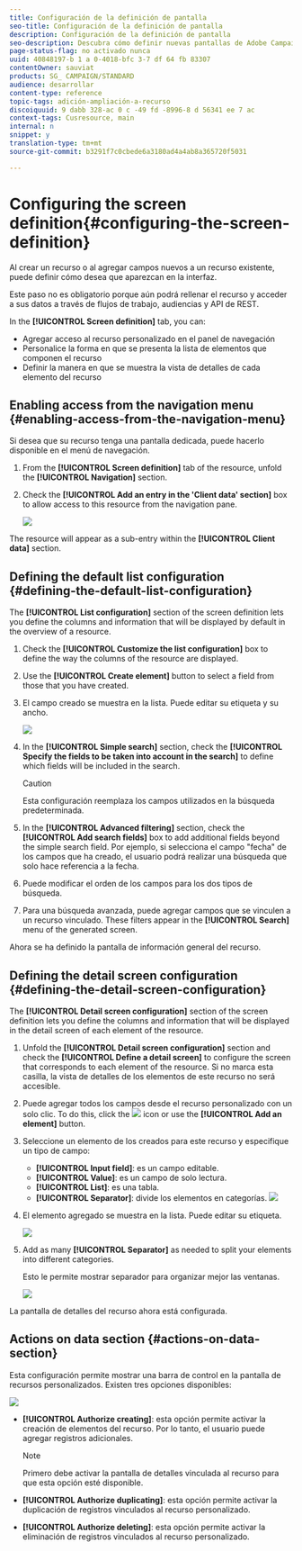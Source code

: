 ```yaml
---
title: Configuración de la definición de pantalla
seo-title: Configuración de la definición de pantalla
description: Configuración de la definición de pantalla
seo-description: Descubra cómo definir nuevas pantallas de Adobe Campaign basándose en la estructura de datos de recursos.
page-status-flag: no activado nunca
uuid: 40848197-b 1 a 0-4018-bfc 3-7 df 64 fb 83307
contentOwner: sauviat
products: SG_ CAMPAIGN/STANDARD
audience: desarrollar
content-type: reference
topic-tags: adición-ampliación-a-recurso
discoiquuid: 9 dabb 328-ac 0 c -49 fd -8996-8 d 56341 ee 7 ac
context-tags: Cusresource, main
internal: n
snippet: y
translation-type: tm+mt
source-git-commit: b3291f7c0cbede6a3180ad4a4ab8a365720f5031

---
```



# Configuring the screen definition{#configuring-the-screen-definition}

Al crear un recurso o al agregar campos nuevos a un recurso existente, puede definir cómo desea que aparezcan en la interfaz.

Este paso no es obligatorio porque aún podrá rellenar el recurso y acceder a sus datos a través de flujos de trabajo, audiencias y API de REST.

In the **[!UICONTROL Screen definition]** tab, you can:

* Agregar acceso al recurso personalizado en el panel de navegación
* Personalice la forma en que se presenta la lista de elementos que componen el recurso
* Definir la manera en que se muestra la vista de detalles de cada elemento del recurso

## Enabling access from the navigation menu {#enabling-access-from-the-navigation-menu}

Si desea que su recurso tenga una pantalla dedicada, puede hacerlo disponible en el menú de navegación.

1. From the **[!UICONTROL Screen definition]** tab of the resource, unfold the **[!UICONTROL Navigation]** section.
1. Check the **[!UICONTROL Add an entry in the 'Client data' section]** box to allow access to this resource from the navigation pane.

   ![](assets/schema_extension_19.png)

The resource will appear as a sub-entry within the **[!UICONTROL Client data]** section.

## Defining the default list configuration {#defining-the-default-list-configuration}

The **[!UICONTROL List configuration]** section of the screen definition lets you define the columns and information that will be displayed by default in the overview of a resource.

1. Check the **[!UICONTROL Customize the list configuration]** box to define the way the columns of the resource are displayed.
1. Use the **[!UICONTROL Create element]** button to select a field from those that you have created.
1. El campo creado se muestra en la lista. Puede editar su etiqueta y su ancho.

   ![](assets/schema_extension_20.png)

1. In the **[!UICONTROL Simple search]** section, check the **[!UICONTROL Specify the fields to be taken into account in the search]** to define which fields will be included in the search.

   >[!CAUTION]
   >
   >Esta configuración reemplaza los campos utilizados en la búsqueda predeterminada.

1. In the **[!UICONTROL Advanced filtering]** section, check the **[!UICONTROL Add search fields]** box to add additional fields beyond the simple search field. Por ejemplo, si selecciona el campo "fecha" de los campos que ha creado, el usuario podrá realizar una búsqueda que solo hace referencia a la fecha.
1. Puede modificar el orden de los campos para los dos tipos de búsqueda.
1. Para una búsqueda avanzada, puede agregar campos que se vinculen a un recurso vinculado. These filters appear in the **[!UICONTROL Search]** menu of the generated screen.

Ahora se ha definido la pantalla de información general del recurso.

## Defining the detail screen configuration {#defining-the-detail-screen-configuration}

The **[!UICONTROL Detail screen configuration]** section of the screen definition lets you define the columns and information that will be displayed in the detail screen of each element of the resource.

1. Unfold the **[!UICONTROL Detail screen configuration]** section and check the **[!UICONTROL Define a detail screen]** to configure the screen that corresponds to each element of the resource. Si no marca esta casilla, la vista de detalles de los elementos de este recurso no será accesible.
1. Puede agregar todos los campos desde el recurso personalizado con un solo clic. To do this, click the ![](assets/addallfieldsicon.png) icon or use the **[!UICONTROL Add an element]** button.
1. Seleccione un elemento de los creados para este recurso y especifique un tipo de campo:

   * **[!UICONTROL Input field]**: es un campo editable.
   * **[!UICONTROL Value]**: es un campo de solo lectura.
   * **[!UICONTROL List]**: es una tabla.
   * **[!UICONTROL Separator]**: divide los elementos en categorías.
   ![](assets/schema_extension_23.png)

1. El elemento agregado se muestra en la lista. Puede editar su etiqueta.

   ![](assets/schema_extension_22.png)

1. Add as many **[!UICONTROL Separator]** as needed to split your elements into different categories.

   Esto le permite mostrar separador para organizar mejor las ventanas.

   ![](assets/schema_extension_25.png)

La pantalla de detalles del recurso ahora está configurada.

## Actions on data section {#actions-on-data-section}

Esta configuración permite mostrar una barra de control en la pantalla de recursos personalizados. Existen tres opciones disponibles:

![](assets/schema_extension_actions.png)

* **[!UICONTROL Authorize creating]**: esta opción permite activar la creación de elementos del recurso. Por lo tanto, el usuario puede agregar registros adicionales.

   >[!NOTE]
   >
   >Primero debe activar la pantalla de detalles vinculada al recurso para que esta opción esté disponible.

* **[!UICONTROL Authorize duplicating]**: esta opción permite activar la duplicación de registros vinculados al recurso personalizado.
* **[!UICONTROL Authorize deleting]**: esta opción permite activar la eliminación de registros vinculados al recurso personalizado.

